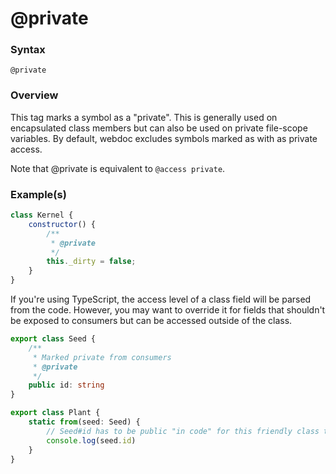 # @private

### Syntax

`@private`

### Overview

This tag marks a symbol as a "private". This is generally used on encapsulated class members but can also be used on private file-scope variables. By default, webdoc excludes symbols marked as with as private access.

Note that @private is equivalent to `@access private`.

### Example(s)

```js
class Kernel {
    constructor() {
        /**
         * @private
         */
        this._dirty = false;
    }
}
```

If you're using TypeScript, the access level of a class field will be parsed from the code. However, you may want to override it for fields that shouldn't be exposed to consumers but can be accessed outside of the class.

```ts
export class Seed {
    /**
     * Marked private from consumers
     * @private
     */
    public id: string
}

export class Plant {
    static from(seed: Seed) {
        // Seed#id has to be public "in code" for this friendly class to access it.
        console.log(seed.id)
    }
}
```
